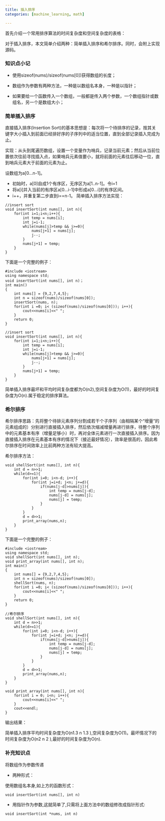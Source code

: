 ```yaml
---
title: 插入排序
categories: [machine_learning, math]

---
```


首先介绍一个常用排序算法的时间复杂度和空间复杂度的表格：

对于插入排序，本文简单介绍两种：简单插入排序和希尔排序。同时，会附上实现源码。

### 知识点小记

* 使用sizeof(nums)/sizeof(nums[0])获得数组的长度；

* 数组作为参数有两种方法，一种是以数组名本身，一种是以指针；

* 如果要给一个函数传入一个数组，一般都是传入两个参数，一个数组指针或数组名，另一个是数组大小；

### 简单插入排序

直接插入排序(Insertion Sort)的基本思想是：每次将一个待排序的记录，按其关键字大小插入到前面已经排好序的子序列中的适当位置，直到全部记录插入完成为止。

实现：从头到尾遍历数组，设置一个变量作为哨兵，记录当前元素；然后从当前位置依次往前寻找插入点，如果哨兵元素值要小，就将前面的元素往后移动一位，直到哨兵元素大于前面的元素为止。

设数组为a[0…n-1]。

* 初始时，a[0]自成1个有序区，无序区为a[1..n-1]。令i=1
* 将a[i]并入当前的有序区a[0…i-1]中形成a[0…i]的有序区间。
* i++，并重复第二步直到i==n-1。
简单插入排序方法实现：

```
//insert sort
void insertSort(int nums[], int n){
    for(int i=1;i<n;i++){
        int temp = nums[i];
        int j=i-1;
        while(nums[j]>temp && j>=0){
            nums[j+1] = nums[j];
            j--;
        }
        nums[j+1] = temp;
    }
}
```
下面是一个完整的例子：

```
#include <iostream>
using namespace std;
void insertSort(int nums[], int n)；
int main()
{
    int nums[] = {9,2,7,4,5};
    int n = sizeof(nums)/sizeof(nums[0]);
    insertSort(nums, n);
    for(int i =0; i< (sizeof(nums)/sizeof(nums[0])); i++){
        cout<<nums[i]<<" ";
    }
    return 0;
}

//insert sort
void insertSort(int nums[], int n){
    for(int i=1;i<n;i++){
        int temp = nums[i];
        int j=i-1;
        while(nums[j]>temp && j>=0){
            nums[j+1] = nums[j];
            j--;
        }
        nums[j+1] = temp;
    }
}
```
简单插入排序最坏和平均时间复杂度都为O(n2),空间复杂度为O(1)，最好的时间复杂度为O(n).属于稳定的排序算法。

### 希尔排序

希尔排序思路：先将整个待排元素序列分割成若干个子序列（由相隔某个“增量”的元素组成的）分别进行直接插入排序，然后依次缩减增量再进行排序，待整个序列中的元素基本有序（增量足够小）时，再对全体元素进行一次直接插入排序。因为直接插入排序在元素基本有序的情况下（接近最好情况），效率是很高的，因此希尔排序在时间效率上比前两种方法有较大提高。

希尔排序方法：

```
void shellSort(int nums[], int n){
    int d = n>>1;
    while(d>=1){
        for(int i=0; i<n-d; i++){
            for(int j=i+d; j<n; j+=d){
                if(nums[j-d]>nums[j]){
                    int temp = nums[j-d];
                    nums[j-d] = nums[j];
                    nums[j] = temp;
                }
            }
        }
        d = d>>1;
        print_array(nums,n);
    }
}
```
下面是一个完整的例子：

```
#include <iostream>
using namespace std;
void shellSort(int nums[], int n);
void print_array(int nums[], int n);
int main()
{
    int nums[] = {9,2,7,4,5};
    int n = sizeof(nums)/sizeof(nums[0]);
    shellSort(nums, n);
    for(int i =0; i< (sizeof(nums)/sizeof(nums[0])); i++){
        cout<<nums[i]<<" ";
    }
    return 0;
}

//希尔排序
void shellSort(int nums[], int n){
    int d = n>>1;
    while(d>=1){
        for(int i=0; i<n-d; i++){
            for(int j=i+d; j<n; j+=d){
                if(nums[j-d]>nums[j]){
                    int temp = nums[j-d];
                    nums[j-d] = nums[j];
                    nums[j] = temp;
                }
            }
        }
        d = d>>1;
        print_array(nums,n);
    }
}

void print_array(int nums[], int n){
    for(int i = 0; i<n; i++){
        cout<<nums[i]<<" ";
    }
    cout<<endl;
}
```
输出结果：



简单插入排序平均时间复杂度为O(n1.3
n
1.3
),空间复杂度为O(1)。最坏情况下的时间复杂度为O(n2
n
2
),最好的时间复杂度为O(n).

### 补充知识点

将数组作为参数传递

* 两种形式：

使用数组名本身,如上方的函数形式：
```
void insertSort(int nums[], int n)
```
* 用指针作为参数,这就简单了,只需将上面方法中的数组修改成指针形式:
```
void insertSort(int *nums, int n)
```
